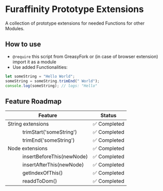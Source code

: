 # Furaffinity Prototype Extensions

A collection of prototype extensions for needed Functions for other Modules.

## How to use

- `@require` this script from GreasyFork or (in case of browser extension) import it as a module
- Use added Functionalities:
```javascript
let someString = "Hello World";
someString = someString.trimEnd(" World");
console.log(someString); // logs: "Hello"
```

## Feature Roadmap

| Feature                       | Status      |
| ----------------------------- | ----------- |
| String extensions             | ✅ Completed |
| ⠀⠀⠀⠀trimStart('someString')   | ✅ Completed |
| ⠀⠀⠀⠀trimEnd('someString')     | ✅ Completed |
| Node extensions               | ✅ Completed |
| ⠀⠀⠀⠀insertBeforeThis(newNode) | ✅ Completed |
| ⠀⠀⠀⠀insertAfterThis(newNode)  | ✅ Completed |
| ⠀⠀⠀⠀getIndexOfThis()          | ✅ Completed |
| ⠀⠀⠀⠀readdToDom()              | ✅ Completed |

